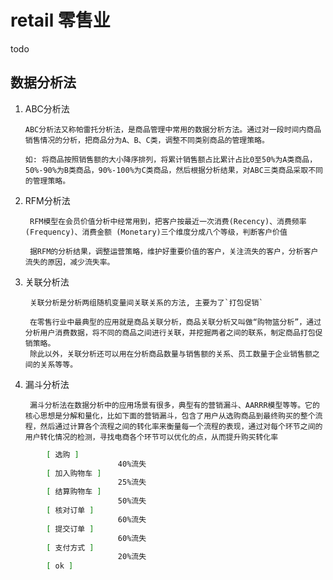 # retail 零售业

todo

## 数据分析法

1. ABC分析法

       ABC分析法又称帕雷托分析法，是商品管理中常用的数据分析方法。通过对一段时间内商品销售情况的分析，把商品分为A、B、C类，调整不同类别商品的管理策略。

       如: 将商品按照销售额的大小降序排列，将累计销售额占比累计占比0至50%为A类商品，50%-90%为B类商品，90%-100%为C类商品，然后根据分析结果，对ABC三类商品采取不同的管理策略。

2. RFM分析法

        RFM模型在会员价值分析中经常用到，把客户按最近一次消费(Recency)、消费频率(Frequency)、消费金额 (Monetary)三个维度分成八个等级，判断客户价值

        据RFM的分析结果，调整运营策略，维护好重要价值的客户，关注流失的客户，分析客户流失的原因，减少流失率。

3. 关联分析法

        关联分析是分析两组随机变量间关联关系的方法, 主要为了`打包促销`

        在零售行业中最典型的应用就是商品关联分析，商品关联分析又叫做“购物篮分析”，通过分析用户消费数据，将不同的商品之间进行关联，并挖掘两者之间的联系，制定商品打包促销策略。
        除此以外，关联分析还可以用在分析商品数量与销售额的关系、员工数量于企业销售额之间的关系等等。

4. 漏斗分析法

        漏斗分析法在数据分析中的应用场景有很多，典型有的营销漏斗、AARRR模型等等。它的核心思想是分解和量化，比如下面的营销漏斗，包含了用户从选购商品到最终购买的整个流程，然后通过计算各个流程之间的转化率来衡量每一个流程的表现，通过对每个环节之间的用户转化情况的检测，寻找电商各个环节可以优化的点，从而提升购买转化率

```bash
        [ 选购 ]
                        40%流失
        [ 加入购物车 ]
                        25%流失
        [ 结算购物车 ]
                        50%流失
        [ 核对订单 ]
                        60%流失
        [ 提交订单 ]
                        60%流失
        [ 支付方式 ]
                        20%流失
        [ ok ]
```